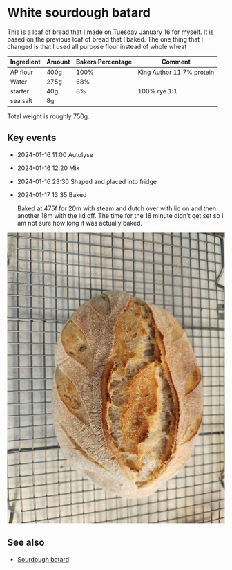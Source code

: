 # White sourdough batard

This is a loaf of bread that I made on Tuesday January 16 for myself. It is based on the previous loaf of bread that I baked. The one thing that I changed is that I used all purpose flour instead of whole wheat

| Ingredient | Amount | Bakers Percentage | Comment                   |
| ---------- | ------ | ----------------- | ------------------------- |
| AP flour   | 400g   | 100%              | King Author 11.7% protein |
| Water      | 275g   | 68%               |                           |
| starter    | 40g    | 8%                | 100% rye 1:1              |
| sea salt   | 8g     |                   |                           |

Total weight is roughly 750g.

## Key events

- 2024-01-16 11:00 Autolyse
- 2024-01-16 12:20 Mix
- 2024-01-16 23:30 Shaped and placed into fridge
- 2024-01-17 13:35 Baked

  Baked at 475f for 20m with steam and dutch over with lid on and then another 18m with the lid off. The time for the 18 minute didn't get set so I am not sure how long it was actually baked.

![Baked loaf of bread](bread.jpg)

## See also

- [Sourdough batard](../462)
